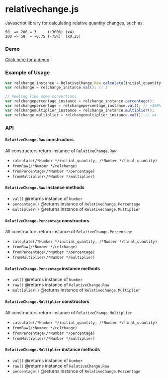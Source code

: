 relativechange.js
======================

Javascript library for calculating relative quantity changes, such as:
```
50  => 200 = 3     (+300%) (x4)
200 => 50  = -0.75 (-75%)  (x0.25)
```
### Demo
[Click here for a demo](http://albertboada.github.io/relativechange.js/demo/index.html)

### Example of Usage
```js
var relchange_instance = RelativeChange.Raw.calculate(initial_quantity, final_quantity);
var relchange = relchange_instance.val(); // 3

// Feeling like some convertions
var relchangepercentage_instance = relchange_instance.percentage();
var relchangepercentage = relchangepercentage_instance.val(); // +300%
var relchangemultiplier_instance = relchange_instance.multiplier();
var relchange_multiplier = relchangemultiplier_instance.val(); // x4
```

### API
#### `RelativeChange.Raw` constructors
All constructors return instance of `RelativeChange.Raw`

- `calculate(/*Number */initial_quantity, /*Number */final_quantity)`
- `fromRaw(/*Number */relchange)`
- `fromPercentage(/*Number */percentage)`
- `fromMultiplier(/*Number */multiplier)`

#### `RelativeChange.Raw` instance methods
- `val()` @returns instance of `Number`
- `percentage()` @returns instance of `RelativeChange.Percentage`
- `multiplier()` @returns instance of `RelativeChange.Multiplier`

#### `RelativeChange.Percentage` constructors
All constructors return instance of `RelativeChange.Percentage`

- `calculate(/*Number */initial_quantity, /*Number */final_quantity)`
- `fromRaw(/*Number */relchange)`
- `fromPercentage(/*Number */percentage)`
- `fromMultiplier(/*Number */multiplier)`

#### `RelativeChange.Percentage` instance methods
- `val()` @returns instance of `Number`
- `raw()` @returns instance of `RelativeChange.Raw`
- `multiplier()` @returns instance of `RelativeChange.Multiplier`

#### `RelativeChange.Multiplier` constructors
All constructors return instance of `RelativeChange.Multiplier`

- `calculate(/*Number */initial_quantity, /*Number */final_quantity)`
- `fromRaw(/*Number */relchange)`
- `fromPercentage(/*Number */percentage)`
- `fromMultiplier(/*Number */multiplier)`

#### `RelativeChange.Multiplier` instance methods
- `val()` @returns instance of `Number`
- `raw()` @returns instance of `RelativeChange.Raw`
- `percentage()` @returns instance of `RelativeChange.Percentage`
